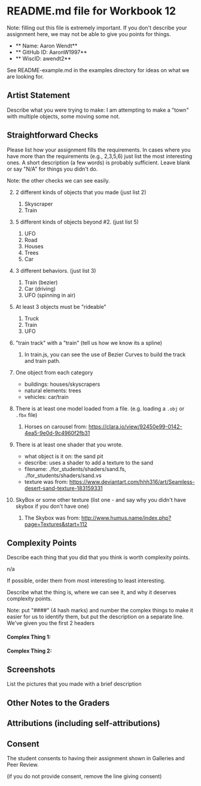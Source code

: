 # README.md file for Workbook 12

Note: filling out this file is extremely important. If you don't describe your assignment here, we may not be able to give you points for things.

- ** Name: Aaron Wendt** 
- ** GitHub ID: AaronW1997** 
- ** WiscID: awendt2**

See README-example.md in the examples directory for ideas on what we are looking for.

## Artist Statement

Describe what you were trying to make: I am attempting to make a "town" with multiple objects, some moving some not.

## Straightforward Checks

Please list how your assignment fills the requirements. In cases where you have more than the requirements (e.g., 2,3,5,6) just list the most interesting ones. A short description (a few words) is probably sufficient. Leave blank or say "N/A" for things you didn't do.

Note: the other checks we can see easily.

2. 2 different kinds of objects that you made (just list 2)
    1. Skyscraper
    2. Train

3.  5 different kinds of objects beyond #2. (just list 5)
    1. UFO
    2. Road
    3. Houses
    4. Trees
    5. Car

5. 3 different behaviors. (just list 3)
    1. Train (bezier)
    2. Car (driving)
    3. UFO (spinning in air)

6. At least 3 objects must be "rideable"
    1. Truck
    2. Train
    3. UFO

7. "train track" with a "train" (tell us how we know its a spline)
    1. In train.js, you can see the use of Bezier Curves to build the track and train path.

8. One object from each category
    - buildings: houses/skyscrapers
    - natural elements: trees
    - vehicles: car/train

9. There is at least one model loaded from a file. (e.g. loading a `.obj` or `.fbx` file)
    1. Horses on carousel from: https://clara.io/view/92450e99-0142-4ea5-9e0d-9c4960f2fb31

10. There is at least one shader that you wrote.
    - what object is it on: the sand pit
    - describe: uses a shader to add a texture to the sand
    - filename: ./for_students/shaders/sand.fs, ./for_students/shaders/sand.vs
    - texture was from: https://www.deviantart.com/hhh316/art/Seamless-desert-sand-texture-183159331 

12. SkyBox or some other texture (list one - and say why you didn't have skybox if you don't have one)
    1. The Skybox was from: http://www.humus.name/index.php?page=Textures&start=112 

## Complexity Points

Describe each thing that you did that you think is worth complexity points.

n/a

If possible, order them from most interesting to least interesting.

Describe what the thing is, where we can see it, and why it deserves complexity points.

Note: put "####" (4 hash marks) and number the complex things to make it easier for us to identify them, but put the description on a separate line. We've given you the first 2 headers

#### Complex Thing 1:

#### Complex Thing 2:

## Screenshots

List the pictures that you made with a brief description

## Other Notes to the Graders

## Attributions (including self-attributions)

## Consent

The student consents to having their assignment shown in Galleries and Peer Review.

(if you do not provide consent, remove the line giving consent)
